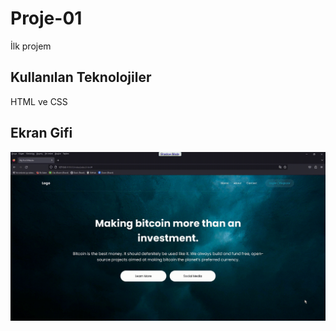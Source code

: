 <h1> Proje-01 </h1>

İlk projem

<h2> Kullanılan Teknolojiler </h2>

HTML ve CSS

<h2> Ekran Gifi </h2>

![](Proje-01.gif)
